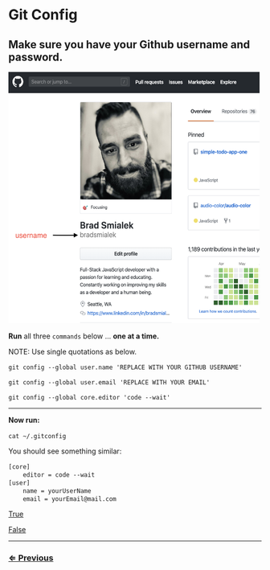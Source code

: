 # Git Config

## Make sure you have your Github username and password.

<img src="../images/github-example.png" width="500" height="500">

**Run** all three `commands` below ...  **one at a time.**

NOTE: Use single quotations as below.

```
git config --global user.name 'REPLACE WITH YOUR GITHUB USERNAME'
```
```
git config --global user.email 'REPLACE WITH YOUR EMAIL'
```
```
git config --global core.editor 'code --wait'
```
---
**Now run:**

`cat ~/.gitconfig`

You should see something similar:

```
[core]
	editor = code --wait
[user]
	name = yourUserName
	email = yourEmail@mail.com
```
[True](git-prompt.md)

[False](../../error/error.md)

---
### [⇐ Previous](../git/install-git.md)